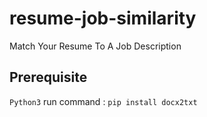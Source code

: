 # resume-job-similarity

Match Your Resume To A Job Description

## Prerequisite
`Python3`
run command :
`pip install docx2txt`
